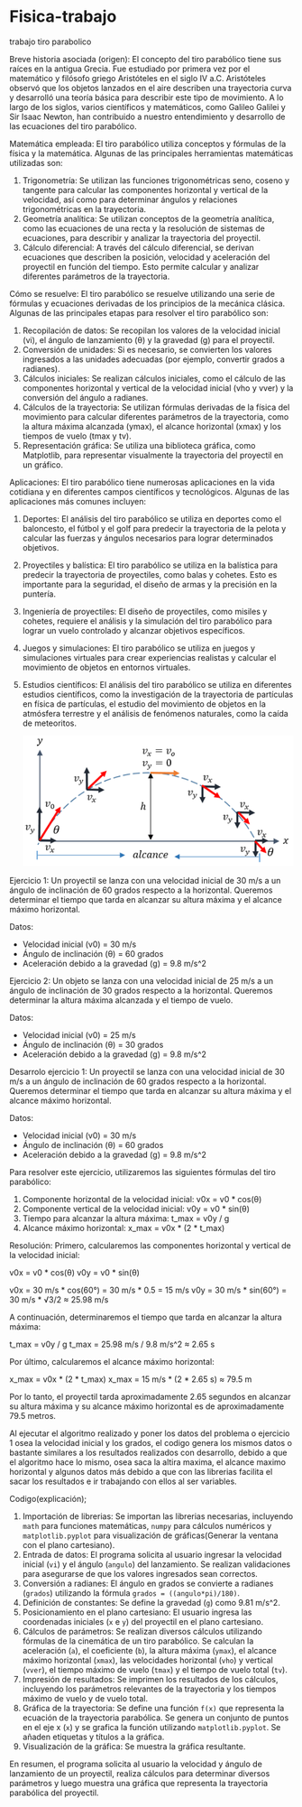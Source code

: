 # Fisica-trabajo

trabajo tiro parabolico

Breve historia asociada (origen):
El concepto del tiro parabólico tiene sus raíces en la antigua Grecia. Fue estudiado por primera vez por el matemático y filósofo griego Aristóteles en el siglo IV a.C. Aristóteles observó que los objetos lanzados en el aire describen una trayectoria curva y desarrolló una teoría básica para describir este tipo de movimiento. A lo largo de los siglos, varios científicos y matemáticos, como Galileo Galilei y Sir Isaac Newton, han contribuido a nuestro entendimiento y desarrollo de las ecuaciones del tiro parabólico.

Matemática empleada:
El tiro parabólico utiliza conceptos y fórmulas de la física y la matemática. Algunas de las principales herramientas matemáticas utilizadas son:

1. Trigonometría: Se utilizan las funciones trigonométricas seno, coseno y tangente para calcular las componentes horizontal y vertical de la velocidad, así como para determinar ángulos y relaciones trigonométricas en la trayectoria.
2. Geometría analítica: Se utilizan conceptos de la geometría analítica, como las ecuaciones de una recta y la resolución de sistemas de ecuaciones, para describir y analizar la trayectoria del proyectil.
3. Cálculo diferencial: A través del cálculo diferencial, se derivan ecuaciones que describen la posición, velocidad y aceleración del proyectil en función del tiempo. Esto permite calcular y analizar diferentes parámetros de la trayectoria.

Cómo se resuelve:
El tiro parabólico se resuelve utilizando una serie de fórmulas y ecuaciones derivadas de los principios de la mecánica clásica. Algunas de las principales etapas para resolver el tiro parabólico son:

1. Recopilación de datos: Se recopilan los valores de la velocidad inicial (vi), el ángulo de lanzamiento (θ) y la gravedad (g) para el proyectil.
2. Conversión de unidades: Si es necesario, se convierten los valores ingresados a las unidades adecuadas (por ejemplo, convertir grados a radianes).
3. Cálculos iniciales: Se realizan cálculos iniciales, como el cálculo de las componentes horizontal y vertical de la velocidad inicial (vho y vver) y la conversión del ángulo a radianes.
4. Cálculos de la trayectoria: Se utilizan fórmulas derivadas de la física del movimiento para calcular diferentes parámetros de la trayectoria, como la altura máxima alcanzada (ymax), el alcance horizontal (xmax) y los tiempos de vuelo (tmax y tv).
5. Representación gráfica: Se utiliza una biblioteca gráfica, como Matplotlib, para representar visualmente la trayectoria del proyectil en un gráfico.

Aplicaciones:
El tiro parabólico tiene numerosas aplicaciones en la vida cotidiana y en diferentes campos científicos y tecnológicos. Algunas de las aplicaciones más comunes incluyen:

1. Deportes: El análisis del tiro parabólico se utiliza en deportes como el baloncesto, el fútbol y el golf para predecir la trayectoria de la pelota y calcular las fuerzas y ángulos necesarios para lograr determinados objetivos.
2. Proyectiles y balística: El tiro parabólico se utiliza en la balística para predecir la trayectoria de proyectiles, como balas y cohetes. Esto es importante para la seguridad, el diseño de armas y la precisión en la puntería.
3. Ingeniería de proyectiles: El diseño de proyectiles, como misiles y cohetes, requiere el análisis y la simulación del tiro parabólico para lograr un vuelo controlado y alcanzar objetivos específicos.
4. Juegos y simulaciones: El tiro parabólico se utiliza en juegos y simulaciones virtuales para crear experiencias realistas y calcular el movimiento de objetos en entornos virtuales.
5. Estudios científicos: El análisis del tiro parabólico se utiliza en diferentes estudios científicos, como la investigación de la trayectoria de partículas en física de partículas, el estudio del movimiento de objetos en la atmósfera terrestre y el análisis de fenómenos naturales, como la caída de meteoritos.

   ![1686017593524](image/README/1686017593524.png)

Ejercicio 1:
Un proyectil se lanza con una velocidad inicial de 30 m/s a un ángulo de inclinación de 60 grados respecto a la horizontal. Queremos determinar el tiempo que tarda en alcanzar su altura máxima y el alcance máximo horizontal.

Datos:

* Velocidad inicial (v0) = 30 m/s
* Ángulo de inclinación (θ) = 60 grados
* Aceleración debido a la gravedad (g) = 9.8 m/s^2

Ejercicio 2:
Un objeto se lanza con una velocidad inicial de 25 m/s a un ángulo de inclinación de 30 grados respecto a la horizontal. Queremos determinar la altura máxima alcanzada y el tiempo de vuelo.

Datos:

* Velocidad inicial (v0) = 25 m/s
* Ángulo de inclinación (θ) = 30 grados
* Aceleración debido a la gravedad (g) = 9.8 m/s^2

Desarrolo ejercicio 1:
Un proyectil se lanza con una velocidad inicial de 30 m/s a un ángulo de inclinación de 60 grados respecto a la horizontal. Queremos determinar el tiempo que tarda en alcanzar su altura máxima y el alcance máximo horizontal.

Datos:

* Velocidad inicial (v0) = 30 m/s
* Ángulo de inclinación (θ) = 60 grados
* Aceleración debido a la gravedad (g) = 9.8 m/s^2

Para resolver este ejercicio, utilizaremos las siguientes fórmulas del tiro parabólico:

1. Componente horizontal de la velocidad inicial:
   v0x = v0 * cos(θ)
2. Componente vertical de la velocidad inicial:
   v0y = v0 * sin(θ)
3. Tiempo para alcanzar la altura máxima:
   t_max = v0y / g
4. Alcance máximo horizontal:
   x_max = v0x * (2 * t_max)

Resolución:
Primero, calcularemos las componentes horizontal y vertical de la velocidad inicial:

v0x = v0 * cos(θ)
v0y = v0 * sin(θ)

v0x = 30 m/s * cos(60°) = 30 m/s * 0.5 = 15 m/s
v0y = 30 m/s * sin(60°) = 30 m/s * √3/2 ≈ 25.98 m/s

A continuación, determinaremos el tiempo que tarda en alcanzar la altura máxima:

t_max = v0y / g
t_max = 25.98 m/s / 9.8 m/s^2 ≈ 2.65 s

Por último, calcularemos el alcance máximo horizontal:

x_max = v0x * (2 * t_max)
x_max = 15 m/s * (2 * 2.65 s) ≈ 79.5 m

Por lo tanto, el proyectil tarda aproximadamente 2.65 segundos en alcanzar su altura máxima y su alcance máximo horizontal es de aproximadamente 79.5 metros.

Al ejecutar el algoritmo realizado y poner los datos del problema o ejercicio 1 osea la velocidad inicial y los grados, el codigo genera los mismos datos o bastante similares a los resultados realizados con desarrollo, debido a que el algoritmo hace lo mismo, osea saca la altira maxima, el alcance maximo horizontal y algunos datos más debido a que con las librerias facilita el sacar los resultados e ir trabajando con ellos al ser variables.

Codigo(explicación);

1. Importación de librerias: Se importan las librerias necesarias, incluyendo `math` para funciones matemáticas, `numpy` para cálculos numéricos y `matplotlib.pyplot` para visualización de gráficas(Generar la ventana con el plano cartesiano).
2. Entrada de datos: El programa solicita al usuario ingresar la velocidad inicial (`vi`) y el ángulo (`angulo`) del lanzamiento. Se realizan validaciones para asegurarse de que los valores ingresados sean correctos.
3. Conversión a radianes: El ángulo en grados se convierte a radianes (`grados`) utilizando la fórmula `grados = ((angulo*pi)/180)`.
4. Definición de constantes: Se define la gravedad (`g`) como 9.81 m/s^2.
5. Posicionamiento en el plano cartesiano: El usuario ingresa las coordenadas iniciales (`x` e `y`) del proyectil en el plano cartesiano.
6. Cálculos de parámetros: Se realizan diversos cálculos utilizando fórmulas de la cinemática de un tiro parabólico. Se calculan la aceleración (`a`), el coeficiente (`b`), la altura máxima (`ymax`), el alcance máximo horizontal (`xmax`), las velocidades horizontal (`vho`) y vertical (`vver`), el tiempo máximo de vuelo (`tmax`) y el tiempo de vuelo total (`tv`).
7. Impresión de resultados: Se imprimen los resultados de los cálculos, incluyendo los parámetros relevantes de la trayectoria y los tiempos máximo de vuelo y de vuelo total.
8. Gráfica de la trayectoria: Se define una función `f(x)` que representa la ecuación de la trayectoria parabólica. Se genera un conjunto de puntos en el eje x (`x`) y se grafica la función utilizando `matplotlib.pyplot`. Se añaden etiquetas y títulos a la gráfica.
9. Visualización de la gráfica: Se muestra la gráfica resultante.

En resumen, el programa solicita al usuario la velocidad y ángulo de lanzamiento de un proyectil, realiza cálculos para determinar diversos parámetros y luego muestra una gráfica que representa la trayectoria parabólica del proyectil.
